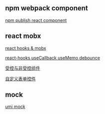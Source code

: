 <!--
 * @Author: wangyunbo
 * @Date: 2022-01-18 16:58:57
 * @LastEditors: wangyunbo
 * @LastEditTime: 2022-01-27 17:13:59
 * @FilePath: \dayByday\article.md
 * @Description: file content
-->
## npm webpack component
[npm publish react component](https://medium.com/dailyjs/building-a-react-component-with-webpack-publish-to-npm-deploy-to-github-guide-6927f60b3220)


## react mobx
[react hooks & mobx](https://dev.to/cakasuma/using-mobx-hooks-with-multiple-stores-in-react-3dk4)

[react-hooks useCallback useMemo debounce](https://kyleshevlin.com/debounce-and-throttle-callbacks-with-react-hooks)

[受控与非受控组件](https://goshacmd.com/controlled-vs-uncontrolled-inputs-react/)

[自定义表单控件](https://ant.design/components/form-cn/#components-form-demo-customized-form-controls)

## mock
[umi mock](https://blog.csdn.net/weixin_41786574/article/details/107759491)
